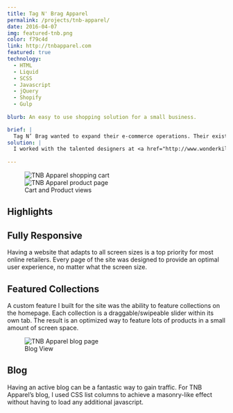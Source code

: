 ```yaml
---
title: Tag N' Brag Apparel
permalink: /projects/tnb-apparel/
date: 2016-04-07
img: featured-tnb.png
color: f79c4d
link: http://tnbapparel.com
featured: true
technology:
  - HTML
  - Liquid
  - SCSS
  - Javascript
  - jQuery
  - Shopify
  - Gulp
  
blurb: An easy to use shopping solution for a small business.

brief: | 
  Tag N’ Brag wanted to expand their e-commerce operations. Their existing shop, a small part of their main website, lacked the features they needed to expand and was cumbersome to update and maintain.
solution: |
  I worked with the talented designers at <a href="http://www.wonderkiln.com">WonderKiln</a> and expanded on existing desktop designs to come up with mobile designs and handled the complete integration into the Shopify platform. Built into the theme are featured homepage collections to show off particular products, a fully functional blog and an user account system.
  
---
```

<figure class="projects__img-wrapper row row--full" style="background-color: #{{ page.color }}">
  <div class="projects__col--half">
    <img class="projects__img" src="{{ site.imgurl }}tnb-cart.png" alt="TNB Apparel shopping cart">
  </div>
  <div class="projects__col--half">
    <img class="projects__img" src="{{ site.imgurl }}tnb-product.png" alt="TNB Apparel product page">
  </div>
  <figcaption class="projects__caption">
    Cart and Product views
  </figcaption>
</figure>

<div class="row">
  <section class="text-block">
    <h2>Highlights</h2>
    <h2 class="subheading">Fully Responsive</h2>
    <p>Having a website that adapts to all screen sizes is a top priority for most online retailers. Every page of the site was designed to provide an optimal user experience, no matter what the screen size.</p>
    <h2 class="subheading">Featured Collections</h2>
    <p>A custom feature I built for the site was the ability to feature collections on the homepage. Each collection is a draggable/swipeable slider within its own tab. The result is an optimized way to feature lots of products in a small amount of screen space.</p>
  </section>
</div>


<figure class="projects__img-wrapper row row--full" style="background-color: #{{ page.color }}">
  <img class="projects__img" src="{{ site.imgurl }}tnb-blog.png" alt="TNB Apparel blog page">
  <figcaption class="projects__caption">
    Blog View
  </figcaption>
</figure>

<div class="row">
  <section class="text-block">
    <h2 class="subheading">Blog</h2>
    <p>Having an active blog can be a fantastic way to gain traffic. For TNB Apparel’s blog, I used CSS list columns to achieve a masonry-like effect without having to load any additional javascript.</p>
  </section>
</div>
